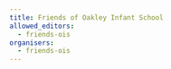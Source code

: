 ```yaml
---
title: Friends of Oakley Infant School
allowed_editors:
  - friends-ois
organisers:
  - friends-ois
---
```

